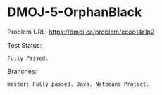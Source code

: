 # DMOJ-5-OrphanBlack

Problem URL:
    https://dmoj.ca/problem/ecoo14r1p2
    
Test Status:

    Fully Passed.
    
Branches:

    master: Fully passed. Java. Netbeans Project.

